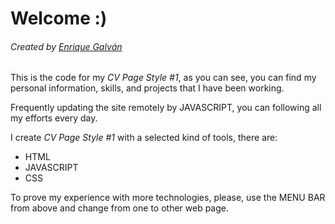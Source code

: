 # Welcome :) 
###### Created by [Enrique Galván](https://www.facebook.com/EnriqueGalvan.Dev/)

This is the code for my _CV Page Style #1_, as you can see, you can find my personal information, skills, and projects that I have been working.

Frequently updating the site remotely by JAVASCRIPT, you can following all my efforts every day.

I create _CV Page Style #1_ with a selected kind of tools, there are:
- HTML
- JAVASCRIPT
- CSS

To prove my experience with more technologies, please, use the MENU BAR from above and change from one to other web page.
